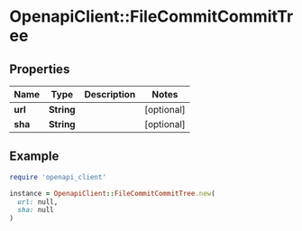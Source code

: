 # OpenapiClient::FileCommitCommitTree

## Properties

| Name | Type | Description | Notes |
| ---- | ---- | ----------- | ----- |
| **url** | **String** |  | [optional] |
| **sha** | **String** |  | [optional] |

## Example

```ruby
require 'openapi_client'

instance = OpenapiClient::FileCommitCommitTree.new(
  url: null,
  sha: null
)
```

